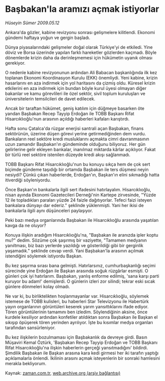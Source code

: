 # Başbakan'la aramızı açmak istiyorlar

*Hüseyin Sümer 2009.05.12*

<tr><td class="metin" colspan="2" style="padding-top: 20px; padding-left: 5px; padding-right: 10px;">Ankara'da gözler, kabine revizyonu sonrası gelişmelere kilitlendi. Ekonomi gündemi haftaya yoğun ve gergin başladı.</td></tr><tr><td class="metin" colspan="2" style="padding-top: 20px; padding-left: 5px; padding-right: 10px;"><p>Dünya piyasalarındaki gelişmeler doğal olarak Türkiye'yi de etkiledi. Yine döviz ve Borsa üzerinde yapılan farklı hareketler gözlerden kaçmadı. Böyle dönemlerde krizin daha da derinleşmemesi için hükümetin uyanık olması gerekiyor.
<p>O nedenle kabine revizyonunun ardından Ali Babacan başkanlığında ilk kez toplanan Ekonomi Koordinasyon Kurulu (EKK) önemliydi. Yeni kabine, krizin hasarlarını en aza indirmek için yol haritasını da çizmiş oldu. Küresel krizin etkilerini en aza indirmek için bundan böyle kurul üyesi olmayan diğer bakanlar ve kamu görevlileri ile özel sektör, sivil toplum kuruluşları ve üniversitelerin temsilcileri de davet edilecek.
<p>Ancak bir taraftan hükümet, geniş katılım için düğmeye basarken öte yandan Başbakan Recep Tayyip Erdoğan ile TOBB Başkanı Rifat Hisarcıklıoğlu'nun arasının açıldığı haberleri kafaları karıştırdı.
<p>Hafta sonu Çatalca'da rüzgar enerjisi santrali açan Başbakan, finans sektörünün, üzerine düşen görevi yerine getirmediğinden dem vurdu. Bankaların reel sektöre kredi musluklarını açmakta cimri davranmasının uzun zamandır Başbakan'ın gündeminde olduğunu biliyoruz. Her gün gelirlerine gelir ekleyen bankalar, inanılmaz miktarda kârlar açıklıyor. Fakat bir türlü reel sektöre istenilen düzeyde kredi akışı sağlanmadı.
<p>TOBB Başkanı Rifat Hisarcıklıoğlu'nun bu konuyu sıkça hem de çok sert biçimde gündeme taşıdığı bir ortamda Başbakan ile ters düşmesi neyin nesiydi? Çünkü çıkan haberlerde, Erdoğan'ın, Başkan'ın elini sıkmadığı hatta itiverdiği söyleniyordu.
<p>Önce Başkan'ın bankalarla ilgili sert ifadesini hatırlayalım. Hisarcıklıoğlu, nisan ayında Ekonomi Gazetecileri Derneği'nin Kartepe zirvesinde, "Yüzde 12 ile topladıkları paraları yüzde 24 faizle dağıtıyorlar. Tefeci faizi isteyen bankalara dünyayı dar ederiz." şeklinde yüklenmişti. Yani her ikisi de bankalarla ilgili aynı düşünceleri paylaşıyor.
<p>Peki bazı medya organlarında Başbakan ile Hisarcıklıoğlu arasında yaşatılan kavga da ne oluyor?
<p>Konuya ilişkin aradığım Hisarcıklıoğlu'na, "Başbakan ile aranızda ipler koptu mu?" dedim. Sözüme çok şaşırmış bir vaziyette, "Tamamen medyanın yanıltması, biz bazı yerlerde yazıldığı ve gösterildiği gibi bir gerginlik yaşamadık." şeklinde cevap verdi. Yani Başbakan'la arasının açılmak istendiğini söylemek istiyordu Başkan. 
<p>Bu kez şaşırma sırası bana gelmişti. Hatırlarsınız, cumhurbaşkanlığı seçimi sürecinde yine Erdoğan ile Başkan arasında soğuk rüzgârlar esmişti. O günleri çok iyi hatırlarım. Başbakan, yanlış enforme edilmiş, 'sana karşı parti kuruyor bu adam!' demişlerdi. O günlerin izleri zor silindi; tekrar eski sıcak günlere dönmeleri kolay olmadı.
<p>Ne var ki, bu birliktelikten hoşlanmayanlar var. Hisarcıklıoğlu, söylemek istemese de TOBB kulisleri, bu haberleri Star Televizyonu ile Habertürk yayın organlarının görüntüleri keserek yarım yansıttıklarını ifade ediyor. Tören görüntülerinin tamamını ben izledim. Söylendiğinin aksine, önce kurdele kesiliyor ardından konfetiler atıldıktan sonra Başbakan ile Başkan el sıkışıp öpüşerek tören yerinden ayrılıyor. İşte bu kısımlar medya organları tarafından sansürleniyor.
<p>Bu kez ilişkilerin bozulmaması için Başbakanlık da devreye girdi. Basın Müşaviri Kemal Öztürk, 'Başbakan Recep Tayyip Erdoğan ve TOBB Başkanı Rifat Hisarcıklıoğlu'na ilişkin haberlerin gerçeği yansıtmadığını' bildirdi. Şimdilik Başbakan ile Başkan arasına kara kedi girmesi her iki tarafın yaptığı açıklamalarla önlendi. İkilinin arasını açmak isteyenlerin bir sonraki hamlesini merakla bekliyorum. <br/></p></p></p></p></p></p></p></p></p></p></p></td></tr>

Kaynak: [zaman.com.tr](http://zaman.com.tr/yazar.do?yazino=847164), [web.archive.org (arşiv bağlantısı)](http://web.archive.org/web/20090515100115/http://zaman.com.tr:80/yazar.do?yazino=847164)
